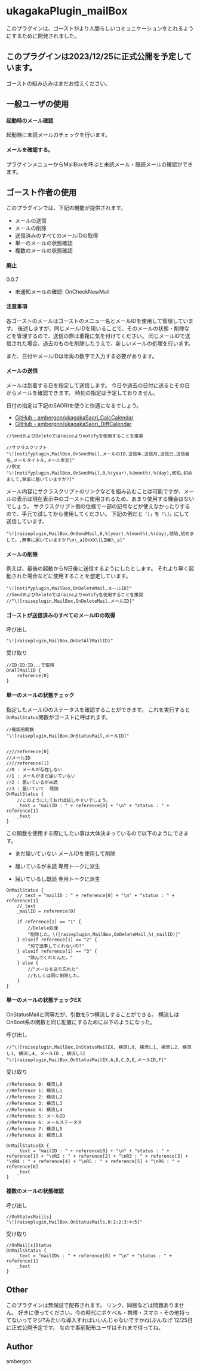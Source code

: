 # ukagakaPlugin_mailBox
このプラグインは、ゴーストがより人間らしいコミュニケーションをとれるようにするために開発されました。


## このプラグインは2023/12/25に正式公開を予定しています。
ゴーストの組み込みはまだお控えください。


## 一般ユーザの使用
#### 起動時のメール確認
起動時に未読メールのチェックを行います。


#### メールを確認する。
プラグインメニューからMailBoxを呼ぶと未読メール・既読メールの確認ができます。


## ゴースト作者の使用
このプラグインでは、下記の機能が提供されます。

- メールの送信
- メールの削除
- 送信済みのすべてのメールIDの取得
- 単一のメールの状態確認
- 複数のメールの状態確認


#### 廃止
0.0.7
- 未通知メールの確認: OnCheckNewMail


#### 注意事項
各ゴーストのメールはゴーストのメニュー名とメールIDを使用して管理しています。
後述しますが、同じメールIDを用いることで、そのメールの状態・削除などを管理するので、送信の際は重複に気を付けてください。
同じメールIDで送信された場合、過去のものを削除したうえで、新しいメールの処理を行います。

また、日付やメールIDは半角の数字で入力する必要があります。


#### メールの送信
メールは到着する日を指定して送信します。
今日や過去の日付に送るとその日からメールを確認できます。
時刻の指定は予定しておりません。

日付の指定は下記のSAORIを使うと快適になるでしょう。

- [GitHub - ambergon/ukagakaSaori_CalcCalendar](https://github.com/ambergon/ukagakaSaori_CalcCalendar)
- [GitHub - ambergon/ukagakaSaori_DiffCalendar](https://github.com/ambergon/ukagakaSaori_DiffCalendar)

```
//SendおよびDeleteではraiseよりnotifyを使用することを推奨

//サクラスクリプト
"\![notifyplugin,MailBox,OnSendMail,メールのID,送信年,送信月,送信日,送信者名,メールタイトル,メール本文]"
//例文
"\![notifyplugin,MailBox,OnSendMail,0,%(year),%(month),%(day),琥珀,初めまして,無事に届いていますか?]"
```

メール内容にサクラスクリプトのリンクなどを組み込むことは可能ですが、メールの表示は現在表示中のゴーストに使用されるため、あまり使用する機会はないでしょう。
サクラスクリプト側の仕様で一部の記号などが使えなかったりするので、手元で試してから使用してください。
下記の例だと`「]」`を`「\]」`にして送信しています。
```
"\![raiseplugin,MailBox,OnSendMail,0,%(year),%(month),%(day),琥珀,初めまして。,無事に届いていますか?\n\_a[OnXX\]LINK\_a]"
```


#### メールの削除
例えば、最後の起動からN日後に送信するようにしたとします。
それより早く起動された場合などに使用することを想定しています。
```
"\![notifyplugin,MailBox,OnDeleteMail,メールID]"
//SendおよびDeleteではraiseよりnotifyを使用することを推奨
//"\![raiseplugin,MailBox,OnDeleteMail,メールID]"
```


#### ゴーストが送信済みのすべてのメールIDの取得
呼び出し
```
"\![raiseplugin,MailBox,OnGetAllMailID]"
```
受け取り
```
//ID:ID:ID...で取得
OnAllMailID {
    reference[0]
}
```


#### 単一のメールの状態チェック
指定したメールIDのステータスを確認することができます。
これを実行すると`OnMailStatus`関数がゴーストに呼ばれます。

```
//確認用関数
"\![raiseplugin,MailBox,OnStatusMail,メールID]"


////reference[0]
//メールID
////reference[1]
//0 : メールが存在しない
//1 : メールがまだ届いていない
//2 : 届いているが未読
//3 : 届いていて  既読
OnMailStatus {
    //このようにしておけば試しやすいでしょう。
    _text = "mailID : " + reference[0] + "\n" + "status : " + reference[1]
    _text
}
```
この関数を使用する際にしたい事は大体決まっているので以下のようにできます。

- まだ届いていない
    メールIDを使用して削除

- 届いているが未読
    専用トークに派生

- 届いているし既読
    専用トークに派生

```
OnMailStatus {
    //_text = "mailID : " + reference[0] + "\n" + "status : " + reference[1]
    //_text
    _mailID = reference[0]

    if reference[1] == "1" {
        //Delele処理
        "削除した。\![raiseplugin,MailBox,OnDeleteMail,%(_mailID)]"
    } elseif reference[1] == "2" {
        "何で返事してくれないの?"
    } elseif reference[1] == "3" {
        "読んでくれたんだ。"
    } else {
        //"メールを送り忘れた"
        //もしくは既に削除した。
    }
}
```


#### 単一のメールの状態チェックEX
OnStatusMailと同等だが、引数を5つ横流しすることができる。
横流しはOnBoot系の関数と同じ配置にするために以下のようになった。

呼び出し
```
//"\![raiseplugin,MailBox,OnStatusMailEX, 横流し0, 横流し1, 横流し2, 横流し3, 横流し4, メールID , 横流し5]
"\![raiseplugin,MailBox,OnStatusMailEX,A,B,C,D,E,メールID,F]"
```
受け取り
```
//Reference 0: 横流し0 
//Reference 1: 横流し1 
//Reference 2: 横流し2 
//Reference 3: 横流し3 
//Reference 4: 横流し4 
//Reference 5: メールID 
//Reference 6: メールステータス
//Reference 7: 横流し5 
//Reference 8: 横流し6 

OnMailStatusEX {
    _text = "mailID : " + reference[0] + "\n" + "status : " + reference[1] + "\nR2 : " + reference[2] + "\nR3 : " + reference[3] + "\nR4 : " + reference[4] + "\nR5 : " + reference[5] + "\nR6 : " + reference[6]
    _text
}
```


#### 複数のメールの状態確認
呼び出し
```
//OnStatusMail[s]
"\![raiseplugin,MailBox,OnStatusMails,0:1:2:3:4:5]"
```
受け取り
```
//OnMail[s]Status
OnMailsStatus {
    _text = "mailIDs : " + reference[0] + "\n" + "status : " + reference[1]
    _text
}
```





## Other
このプラグインは無保証で配布されます。
リンク、同梱などは問題ありません。
好きに使ってください。今の時代にポケベル・携帯・スマホ・その他持ってないってマジ?みたいな導入すればいいんじゃないですかね(ぶんなげ
12/25日に正式公開予定です。
なので事前配布ユーザはそれまで待ってね。





## Author
ambergon





